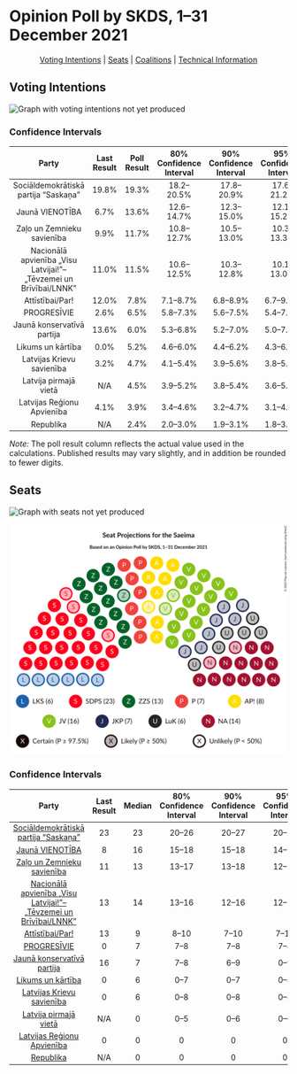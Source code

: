 # Opinion Poll by SKDS, 1–31 December 2021

<p align="center"><a href="#voting-intentions">Voting Intentions</a> | <a href="#seats">Seats</a> | <a href="#coalitions">Coalitions</a> | <a href="#technical-information">Technical Information</a></p>

## Voting Intentions

![Graph with voting intentions not yet produced](2021-12-31-SKDS.png "Voting Intentions")

### Confidence Intervals

| Party | Last Result | Poll Result | 80% Confidence Interval | 90% Confidence Interval | 95% Confidence Interval | 99% Confidence Interval |
|:-----:|:-----------:|:-----------:|:-----------------------:|:-----------------------:|:-----------------------:|:-----------------------:|
| Sociāldemokrātiskā partija “Saskaņa” | 19.8% | 19.3% | 18.2–20.5% |17.8–20.9% |17.6–21.2% |17.0–21.8% |
| Jaunā VIENOTĪBA | 6.7% | 13.6% | 12.6–14.7% |12.3–15.0% |12.1–15.2% |11.6–15.8% |
| Zaļo un Zemnieku savienība | 9.9% | 11.7% | 10.8–12.7% |10.5–13.0% |10.3–13.3% |9.9–13.8% |
| Nacionālā apvienība „Visu Latvijai!”–„Tēvzemei un Brīvībai/LNNK” | 11.0% | 11.5% | 10.6–12.5% |10.3–12.8% |10.1–13.0% |9.7–13.5% |
| Attīstībai/Par! | 12.0% | 7.8% | 7.1–8.7% |6.8–8.9% |6.7–9.1% |6.3–9.6% |
| PROGRESĪVIE | 2.6% | 6.5% | 5.8–7.3% |5.6–7.5% |5.4–7.7% |5.1–8.1% |
| Jaunā konservatīvā partija | 13.6% | 6.0% | 5.3–6.8% |5.2–7.0% |5.0–7.2% |4.7–7.6% |
| Likums un kārtība | 0.0% | 5.2% | 4.6–6.0% |4.4–6.2% |4.3–6.4% |4.0–6.7% |
| Latvijas Krievu savienība | 3.2% | 4.7% | 4.1–5.4% |3.9–5.6% |3.8–5.7% |3.5–6.1% |
| Latvija pirmajā vietā | N/A | 4.5% | 3.9–5.2% |3.8–5.4% |3.6–5.6% |3.4–5.9% |
| Latvijas Reģionu Apvienība | 4.1% | 3.9% | 3.4–4.6% |3.2–4.7% |3.1–4.9% |2.9–5.2% |
| Republika | N/A | 2.4% | 2.0–3.0% |1.9–3.1% |1.8–3.2% |1.6–3.5% |

*Note:* The poll result column reflects the actual value used in the calculations. Published results may vary slightly, and in addition be rounded to fewer digits.

## Seats

![Graph with seats not yet produced](2021-12-31-SKDS-seats.png "Seats")

![Graph with seating plan not yet produced](2021-12-31-SKDS-seating-plan.png "Seating Plan")

### Confidence Intervals

| Party | Last Result | Median | 80% Confidence Interval | 90% Confidence Interval | 95% Confidence Interval | 99% Confidence Interval |
|:-----:|:-----------:|:------:|:-----------------------:|:-----------------------:|:-----------------------:|:-----------------------:|
| <a href="#sociāldemokrātiskā-partija-“saskaņa”">Sociāldemokrātiskā partija “Saskaņa”</a> | 23 | 23 | 20–26 |20–27 |20–27 |20–29 |
| <a href="#jaunā-vienotība">Jaunā VIENOTĪBA</a> | 8 | 16 | 15–18 |15–18 |14–18 |13–19 |
| <a href="#zaļo-un-zemnieku-savienība">Zaļo un Zemnieku savienība</a> | 11 | 13 | 13–17 |13–18 |12–18 |11–18 |
| <a href="#nacionālā-apvienība-„visu-latvijai!”–„tēvzemei-un-brīvībai/lnnk”">Nacionālā apvienība „Visu Latvijai!”–„Tēvzemei un Brīvībai/LNNK”</a> | 13 | 14 | 13–16 |12–16 |12–17 |11–17 |
| <a href="#attīstībai/par!">Attīstībai/Par!</a> | 13 | 9 | 8–10 |7–10 |7–10 |7–11 |
| <a href="#progresīvie">PROGRESĪVIE</a> | 0 | 7 | 7–8 |7–8 |7–8 |7–9 |
| <a href="#jaunā-konservatīvā-partija">Jaunā konservatīvā partija</a> | 16 | 7 | 7–8 |6–9 |0–9 |0–9 |
| <a href="#likums-un-kārtība">Likums un kārtība</a> | 0 | 6 | 0–7 |0–7 |0–8 |0–8 |
| <a href="#latvijas-krievu-savienība">Latvijas Krievu savienība</a> | 0 | 6 | 0–8 |0–8 |0–8 |0–8 |
| <a href="#latvija-pirmajā-vietā">Latvija pirmajā vietā</a> | N/A | 0 | 0–5 |0–6 |0–6 |0–7 |
| <a href="#latvijas-reģionu-apvienība">Latvijas Reģionu Apvienība</a> | 0 | 0 | 0 |0 |0 |0–6 |
| <a href="#republika">Republika</a> | N/A | 0 | 0 |0 |0 |0 |

